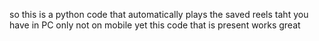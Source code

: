 so this is a python code that automatically plays the saved reels taht you have in PC only not on mobile yet this code that is present works great 
